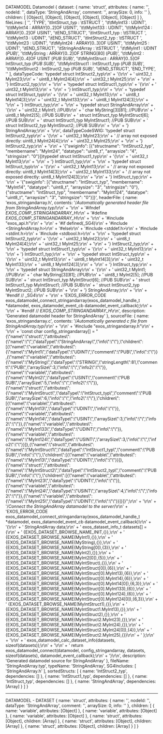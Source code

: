 DATAMODEL
Datamodel {
  dataset: {
    name: 'struct',
    attributes: {
      name: '<NAME>',
      nodeId: '',
      dataType: 'StringAndArray',
      comment: '',
      arraySize: 0,
      info: '<infoId0>'
    },
    children: [ [Object], [Object], [Object], [Object], [Object], [Object] ]
  },
  fileLines: [
    '',
    'TYPE',
    '\tIntStruct_typ : \tSTRUCT ',
    '\t\tMyInt13 : UDINT',
    '\t\tMyInt14 : ARRAY[0..2]OF USINT',
    '\t\tMyInt133 : UDINT',
    '\t\tMyInt124 : ARRAY[0..2]OF USINT',
    '\tEND_STRUCT',
    '\tIntStruct1_typ : \tSTRUCT ',
    '\t\tMyInt13 : UDINT',
    '\tEND_STRUCT',
    '\tIntStruct2_typ : \tSTRUCT ',
    '\t\tMyInt23 : UDINT',
    '\t\tMyInt24 : ARRAY[0..3]OF USINT',
    '\t\tMyInt25 : UDINT',
    '\tEND_STRUCT',
    '\tStringAndArray : \tSTRUCT ',
    '\t\tMyInt1 : UDINT (*PUB*)',
    '\t\tMyString : ARRAY[0..2]OF STRING[80] (*PUB*)',
    '\t\tMyInt2 : ARRAY[0..4]OF USINT (*PUB SUB*)',
    '\t\tMyIntStruct : ARRAY[0..5]OF IntStruct_typ (*PUB SUB*)',
    '\t\tMyIntStruct1 : IntStruct1_typ (*PUB SUB*)',
    '\t\tMyIntStruct2 : IntStruct2_typ (*PUB SUB*)',
    '\tEND_STRUCT',
    'END_TYPE',
    ''
  ],
  dataTypeCode: 'typedef struct IntStruct2_typ\r\n' +
    '{\r\n' +
    '    uint32_t MyInt23;\r\n' +
    '    uint8_t MyInt24[4];\r\n' +
    '    uint32_t MyInt25;\r\n' +
    '\r\n' +
    '} IntStruct2_typ;\r\n' +
    '\r\n' +
    'typedef struct IntStruct1_typ\r\n' +
    '{\r\n' +
    '    uint32_t MyInt13;\r\n' +
    '\r\n' +
    '} IntStruct1_typ;\r\n' +
    '\r\n' +
    'typedef struct IntStruct_typ\r\n' +
    '{\r\n' +
    '    uint32_t MyInt13;\r\n' +
    '    uint8_t MyInt14[3];\r\n' +
    '    uint32_t MyInt133;\r\n' +
    '    uint8_t MyInt124[3];\r\n' +
    '\r\n' +
    '} IntStruct_typ;\r\n' +
    '\r\n' +
    'typedef struct StringAndArray\r\n' +
    '{\r\n' +
    '    uint32_t MyInt1; //PUB\r\n' +
    '    char MyString[3][81]; //PUB\r\n' +
    '    uint8_t MyInt2[5]; //PUB SUB\r\n' +
    '    struct IntStruct_typ MyIntStruct[6]; //PUB SUB\r\n' +
    '    struct IntStruct1_typ MyIntStruct1; //PUB SUB\r\n' +
    '    struct IntStruct2_typ MyIntStruct2; //PUB SUB\r\n' +
    '\r\n' +
    '} StringAndArray;\r\n' +
    '\r\n',
  dataTypeCodeSWIG: 'typedef struct IntStruct2_typ\r\n' +
    '{\r\n' +
    '    uint32_t MyInt23;\r\n' +
    '    // array not exposed directly:    uint8_t MyInt24[4];\r\n' +
    '    uint32_t MyInt25;\r\n' +
    '\r\n' +
    '} IntStruct2_typ;\r\n' +
    '\r\n' +
    '<sai>{"swiginfo": [{"structname": "IntStruct2_typ", "membername": "MyInt24", "datatype": "uint8_t", "arraysize": "4", "stringsize": "0"}]}</sai>typedef struct IntStruct1_typ\r\n' +
    '{\r\n' +
    '    uint32_t MyInt13;\r\n' +
    '\r\n' +
    '} IntStruct1_typ;\r\n' +
    '\r\n' +
    'typedef struct IntStruct_typ\r\n' +
    '{\r\n' +
    '    uint32_t MyInt13;\r\n' +
    '    // array not exposed directly:    uint8_t MyInt14[3];\r\n' +
    '    uint32_t MyInt133;\r\n' +
    '    // array not exposed directly:    uint8_t MyInt124[3];\r\n' +
    '\r\n' +
    '} IntStruct_typ;\r\n' +
    '\r\n' +
    '<sai>{"swiginfo": [{"structname": "IntStruct_typ", "membername": "MyInt14", "datatype": "uint8_t", "arraysize": "3", "stringsize": "0"},{"structname": "IntStruct_typ", "membername": "MyInt124", "datatype": "uint8_t", "arraysize": "3", "stringsize": "0"}]}</sai>',
  headerFile: {
    name: 'exos_stringandarray.h',
    contents: '/*Automatically generated header file from StringAndArray.typ*/\r\n' +
      '\r\n' +
      '#ifndef _EXOS_COMP_STRINGANDARRAY_H_\r\n' +
      '#define _EXOS_COMP_STRINGANDARRAY_H_\r\n' +
      '\r\n' +
      '#include "exos_api.h"\r\n' +
      '\r\n' +
      '#if defined(_SG4)\r\n' +
      '#include <StringAndArray.h>\r\n' +
      '#else\r\n' +
      '#include <stddef.h>\r\n' +
      '#include <stdint.h>\r\n' +
      '#include <stdbool.h>\r\n' +
      '\r\n' +
      'typedef struct IntStruct2_typ\r\n' +
      '{\r\n' +
      '    uint32_t MyInt23;\r\n' +
      '    uint8_t MyInt24[4];\r\n' +
      '    uint32_t MyInt25;\r\n' +
      '\r\n' +
      '} IntStruct2_typ;\r\n' +
      '\r\n' +
      'typedef struct IntStruct1_typ\r\n' +
      '{\r\n' +
      '    uint32_t MyInt13;\r\n' +
      '\r\n' +
      '} IntStruct1_typ;\r\n' +
      '\r\n' +
      'typedef struct IntStruct_typ\r\n' +
      '{\r\n' +
      '    uint32_t MyInt13;\r\n' +
      '    uint8_t MyInt14[3];\r\n' +
      '    uint32_t MyInt133;\r\n' +
      '    uint8_t MyInt124[3];\r\n' +
      '\r\n' +
      '} IntStruct_typ;\r\n' +
      '\r\n' +
      'typedef struct StringAndArray\r\n' +
      '{\r\n' +
      '    uint32_t MyInt1; //PUB\r\n' +
      '    char MyString[3][81]; //PUB\r\n' +
      '    uint8_t MyInt2[5]; //PUB SUB\r\n' +
      '    struct IntStruct_typ MyIntStruct[6]; //PUB SUB\r\n' +
      '    struct IntStruct1_typ MyIntStruct1; //PUB SUB\r\n' +
      '    struct IntStruct2_typ MyIntStruct2; //PUB SUB\r\n' +
      '\r\n' +
      '} StringAndArray;\r\n' +
      '\r\n' +
      '#endif // _SG4\r\n' +
      '\r\n' +
      'EXOS_ERROR_CODE exos_datamodel_connect_stringandarray(exos_datamodel_handle_t *datamodel, exos_datamodel_event_cb datamodel_event_callback);\r\n' +
      '\r\n' +
      '#endif // _EXOS_COMP_STRINGANDARRAY_H_\r\n',
    description: 'Generated datamodel header for StringAndArray'
  },
  sourceFile: {
    name: 'exos_stringandarray.c',
    contents: '/*Automatically generated c file from StringAndArray.typ*/\r\n' +
      '\r\n' +
      '#include "exos_stringandarray.h"\r\n' +
      '\r\n' +
      'const char config_stringandarray[] = "{\\"name\\":\\"struct\\",\\"attributes\\":{\\"name\\":\\"<NAME>\\",\\"dataType\\":\\"StringAndArray\\",\\"info\\":\\"<infoId0>\\"},\\"children\\":[{\\"name\\":\\"variable\\",\\"attributes\\":{\\"name\\":\\"MyInt1\\",\\"dataType\\":\\"UDINT\\",\\"comment\\":\\"PUB\\",\\"info\\":\\"<infoId1>\\"}},{\\"name\\":\\"variable\\",\\"attributes\\":{\\"name\\":\\"MyString\\",\\"dataType\\":\\"STRING\\",\\"stringLength\\":81,\\"comment\\":\\"PUB\\",\\"arraySize\\":3,\\"info\\":\\"<infoId2>\\",\\"info2\\":\\"<infoId3>\\"}},{\\"name\\":\\"variable\\",\\"attributes\\":{\\"name\\":\\"MyInt2\\",\\"dataType\\":\\"USINT\\",\\"comment\\":\\"PUB SUB\\",\\"arraySize\\":5,\\"info\\":\\"<infoId4>\\",\\"info2\\":\\"<infoId5>\\"}},{\\"name\\":\\"struct\\",\\"attributes\\":{\\"name\\":\\"MyIntStruct\\",\\"dataType\\":\\"IntStruct_typ\\",\\"comment\\":\\"PUB SUB\\",\\"arraySize\\":6,\\"info\\":\\"<infoId6>\\",\\"info2\\":\\"<infoId7>\\"},\\"children\\":[{\\"name\\":\\"variable\\",\\"attributes\\":{\\"name\\":\\"MyInt13\\",\\"dataType\\":\\"UDINT\\",\\"info\\":\\"<infoId8>\\"}},{\\"name\\":\\"variable\\",\\"attributes\\":{\\"name\\":\\"MyInt14\\",\\"dataType\\":\\"USINT\\",\\"arraySize\\":3,\\"info\\":\\"<infoId9>\\",\\"info2\\":\\"<infoId10>\\"}},{\\"name\\":\\"variable\\",\\"attributes\\":{\\"name\\":\\"MyInt133\\",\\"dataType\\":\\"UDINT\\",\\"info\\":\\"<infoId11>\\"}},{\\"name\\":\\"variable\\",\\"attributes\\":{\\"name\\":\\"MyInt124\\",\\"dataType\\":\\"USINT\\",\\"arraySize\\":3,\\"info\\":\\"<infoId12>\\",\\"info2\\":\\"<infoId13>\\"}}]},{\\"name\\":\\"struct\\",\\"attributes\\":{\\"name\\":\\"MyIntStruct1\\",\\"dataType\\":\\"IntStruct1_typ\\",\\"comment\\":\\"PUB SUB\\",\\"info\\":\\"<infoId14>\\"},\\"children\\":[{\\"name\\":\\"variable\\",\\"attributes\\":{\\"name\\":\\"MyInt13\\",\\"dataType\\":\\"UDINT\\",\\"info\\":\\"<infoId15>\\"}}]},{\\"name\\":\\"struct\\",\\"attributes\\":{\\"name\\":\\"MyIntStruct2\\",\\"dataType\\":\\"IntStruct2_typ\\",\\"comment\\":\\"PUB SUB\\",\\"info\\":\\"<infoId16>\\"},\\"children\\":[{\\"name\\":\\"variable\\",\\"attributes\\":{\\"name\\":\\"MyInt23\\",\\"dataType\\":\\"UDINT\\",\\"info\\":\\"<infoId17>\\"}},{\\"name\\":\\"variable\\",\\"attributes\\":{\\"name\\":\\"MyInt24\\",\\"dataType\\":\\"USINT\\",\\"arraySize\\":4,\\"info\\":\\"<infoId18>\\",\\"info2\\":\\"<infoId19>\\"}},{\\"name\\":\\"variable\\",\\"attributes\\":{\\"name\\":\\"MyInt25\\",\\"dataType\\":\\"UDINT\\",\\"info\\":\\"<infoId20>\\"}}]}]}";\r\n' +
      '\r\n' +
      '/*Connect the StringAndArray datamodel to the server*/\r\n' +
      'EXOS_ERROR_CODE exos_datamodel_connect_stringandarray(exos_datamodel_handle_t *datamodel, exos_datamodel_event_cb datamodel_event_callback)\r\n' +
      '{\r\n' +
      '    StringAndArray data;\r\n' +
      '    exos_dataset_info_t datasets[] = {\r\n' +
      '        {EXOS_DATASET_BROWSE_NAME_INIT,{}},\r\n' +
      '        {EXOS_DATASET_BROWSE_NAME(MyInt1),{}},\r\n' +
      '        {EXOS_DATASET_BROWSE_NAME(MyString),{}},\r\n' +
      '        {EXOS_DATASET_BROWSE_NAME(MyString[0]),{3}},\r\n' +
      '        {EXOS_DATASET_BROWSE_NAME(MyInt2),{}},\r\n' +
      '        {EXOS_DATASET_BROWSE_NAME(MyInt2[0]),{5}},\r\n' +
      '        {EXOS_DATASET_BROWSE_NAME(MyIntStruct),{}},\r\n' +
      '        {EXOS_DATASET_BROWSE_NAME(MyIntStruct[0]),{6}},\r\n' +
      '        {EXOS_DATASET_BROWSE_NAME(MyIntStruct[0].MyInt13),{6}},\r\n' +
      '        {EXOS_DATASET_BROWSE_NAME(MyIntStruct[0].MyInt14),{6}},\r\n' +
      '        {EXOS_DATASET_BROWSE_NAME(MyIntStruct[0].MyInt14[0]),{6,3}},\r\n' +
      '        {EXOS_DATASET_BROWSE_NAME(MyIntStruct[0].MyInt133),{6}},\r\n' +
      '        {EXOS_DATASET_BROWSE_NAME(MyIntStruct[0].MyInt124),{6}},\r\n' +
      '        {EXOS_DATASET_BROWSE_NAME(MyIntStruct[0].MyInt124[0]),{6,3}},\r\n' +
      '        {EXOS_DATASET_BROWSE_NAME(MyIntStruct1),{}},\r\n' +
      '        {EXOS_DATASET_BROWSE_NAME(MyIntStruct1.MyInt13),{}},\r\n' +
      '        {EXOS_DATASET_BROWSE_NAME(MyIntStruct2),{}},\r\n' +
      '        {EXOS_DATASET_BROWSE_NAME(MyIntStruct2.MyInt23),{}},\r\n' +
      '        {EXOS_DATASET_BROWSE_NAME(MyIntStruct2.MyInt24),{}},\r\n' +
      '        {EXOS_DATASET_BROWSE_NAME(MyIntStruct2.MyInt24[0]),{4}},\r\n' +
      '        {EXOS_DATASET_BROWSE_NAME(MyIntStruct2.MyInt25),{}}\r\n' +
      '    };\r\n' +
      '\r\n' +
      '    exos_datamodel_calc_dataset_info(datasets, sizeof(datasets));\r\n' +
      '\r\n' +
      '    return exos_datamodel_connect(datamodel, config_stringandarray, datasets, sizeof(datasets), datamodel_event_callback);\r\n' +
      '}\r\n',
    description: 'Generated datamodel source for StringAndArray'
  },
  fileName: 'StringAndArray.typ',
  typeName: 'StringAndArray',
  SG4Includes: [ 'StringAndArray.h' ],
  sortedStructs: [
    { name: 'IntStruct2_typ', dependencies: [] },
    { name: 'IntStruct1_typ', dependencies: [] },
    { name: 'IntStruct_typ', dependencies: [] },
    { name: 'StringAndArray', dependencies: [Array] }
  ]
}

---------------
DATAMODEL - DATASET
{
  name: 'struct',
  attributes: {
    name: '<NAME>',
    nodeId: '',
    dataType: 'StringAndArray',
    comment: '',
    arraySize: 0,
    info: '<infoId0>'
  },
  children: [
    { name: 'variable', attributes: [Object] },
    { name: 'variable', attributes: [Object] },
    { name: 'variable', attributes: [Object] },
    { name: 'struct', attributes: [Object], children: [Array] },
    { name: 'struct', attributes: [Object], children: [Array] },
    { name: 'struct', attributes: [Object], children: [Array] }
  ]
}